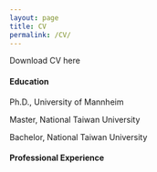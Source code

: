 ```yaml
---
layout: page
title: CV
permalink: /CV/
---
```


Download CV here

#### Education

Ph.D., University of Mannheim

Master, National Taiwan University

Bachelor, National Taiwan University

#### Professional Experience
